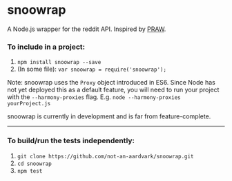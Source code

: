 # snoowrap

A Node.js wrapper for the reddit API. Inspired by [PRAW](https://praw.readthedocs.org/en/stable/).

### To include in a project:
1. `npm install snoowrap --save`
1. (In some file): `var snoowrap = require('snoowrap');`

Note: snoowrap uses the `Proxy` object introduced in ES6. Since Node has not yet deployed this as a default feature, you will need to run your project with the `--harmony-proxies` flag. E.g. `node --harmony-proxies yourProject.js`

snoowrap is currently in development and is far from feature-complete.

___
### To build/run the tests independently:
1. `git clone https://github.com/not-an-aardvark/snoowrap.git`
1. `cd snoowrap`
1. `npm test`
